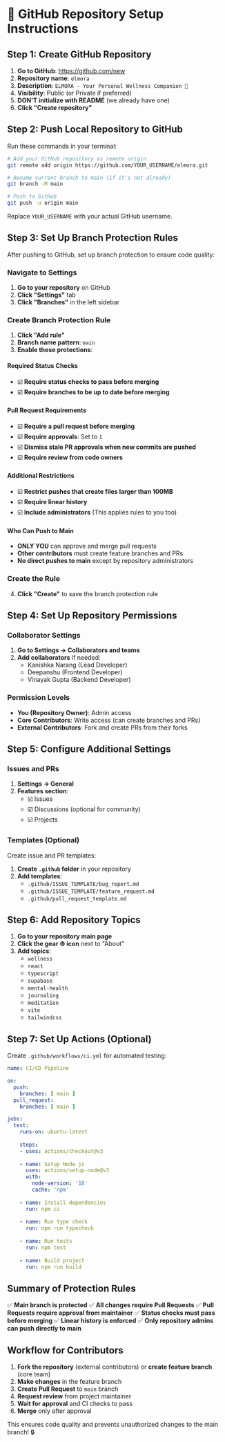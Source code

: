 # 🚀 GitHub Repository Setup Instructions

## Step 1: Create GitHub Repository

1. **Go to GitHub**: https://github.com/new
2. **Repository name**: `elmora`
3. **Description**: `ELMORA - Your Personal Wellness Companion 🌸`
4. **Visibility**: Public (or Private if preferred)
5. **DON'T initialize with README** (we already have one)
6. **Click "Create repository"**

## Step 2: Push Local Repository to GitHub

Run these commands in your terminal:

```bash
# Add your GitHub repository as remote origin
git remote add origin https://github.com/YOUR_USERNAME/elmora.git

# Rename current branch to main (if it's not already)
git branch -M main

# Push to GitHub
git push -u origin main
```

Replace `YOUR_USERNAME` with your actual GitHub username.

## Step 3: Set Up Branch Protection Rules

After pushing to GitHub, set up branch protection to ensure code quality:

### Navigate to Settings
1. **Go to your repository** on GitHub
2. **Click "Settings"** tab
3. **Click "Branches"** in the left sidebar

### Create Branch Protection Rule
1. **Click "Add rule"**
2. **Branch name pattern**: `main`
3. **Enable these protections**:

#### Required Status Checks
- ☑️ **Require status checks to pass before merging**
- ☑️ **Require branches to be up to date before merging**

#### Pull Request Requirements
- ☑️ **Require a pull request before merging**
- ☑️ **Require approvals**: Set to `1`
- ☑️ **Dismiss stale PR approvals when new commits are pushed**
- ☑️ **Require review from code owners**

#### Additional Restrictions
- ☑️ **Restrict pushes that create files larger than 100MB**
- ☑️ **Require linear history**
- ☑️ **Include administrators** (This applies rules to you too)

#### Who Can Push to Main
- **ONLY YOU** can approve and merge pull requests
- **Other contributors** must create feature branches and PRs
- **No direct pushes to main** except by repository administrators

### Create the Rule
4. **Click "Create"** to save the branch protection rule

## Step 4: Set Up Repository Permissions

### Collaborator Settings
1. **Go to Settings → Collaborators and teams**
2. **Add collaborators** if needed:
   - Kanishka Narang (Lead Developer)
   - Deepanshu (Frontend Developer) 
   - Vinayak Gupta (Backend Developer)

### Permission Levels
- **You (Repository Owner)**: Admin access
- **Core Contributors**: Write access (can create branches and PRs)
- **External Contributors**: Fork and create PRs from their forks

## Step 5: Configure Additional Settings

### Issues and PRs
1. **Settings → General**
2. **Features section**:
   - ☑️ Issues
   - ☑️ Discussions (optional for community)
   - ☑️ Projects

### Templates (Optional)
Create issue and PR templates:

1. **Create `.github` folder** in your repository
2. **Add templates**:
   - `.github/ISSUE_TEMPLATE/bug_report.md`
   - `.github/ISSUE_TEMPLATE/feature_request.md`
   - `.github/pull_request_template.md`

## Step 6: Add Repository Topics

1. **Go to your repository main page**
2. **Click the gear ⚙️ icon** next to "About"
3. **Add topics**:
   - `wellness`
   - `react`
   - `typescript`
   - `supabase`
   - `mental-health`
   - `journaling`
   - `meditation`
   - `vite`
   - `tailwindcss`

## Step 7: Set Up Actions (Optional)

Create `.github/workflows/ci.yml` for automated testing:

```yaml
name: CI/CD Pipeline

on:
  push:
    branches: [ main ]
  pull_request:
    branches: [ main ]

jobs:
  test:
    runs-on: ubuntu-latest
    
    steps:
    - uses: actions/checkout@v3
    
    - name: Setup Node.js
      uses: actions/setup-node@v3
      with:
        node-version: '18'
        cache: 'npm'
    
    - name: Install dependencies
      run: npm ci
    
    - name: Run type check
      run: npm run typecheck
    
    - name: Run tests
      run: npm test
    
    - name: Build project
      run: npm run build
```

## Summary of Protection Rules

✅ **Main branch is protected**
✅ **All changes require Pull Requests**
✅ **Pull Requests require approval from maintainer**
✅ **Status checks must pass before merging**
✅ **Linear history is enforced**
✅ **Only repository admins can push directly to main**

## Workflow for Contributors

1. **Fork the repository** (external contributors) or **create feature branch** (core team)
2. **Make changes** in the feature branch
3. **Create Pull Request** to `main` branch
4. **Request review** from project maintainer
5. **Wait for approval** and CI checks to pass
6. **Merge** only after approval

This ensures code quality and prevents unauthorized changes to the main branch! 🔒
